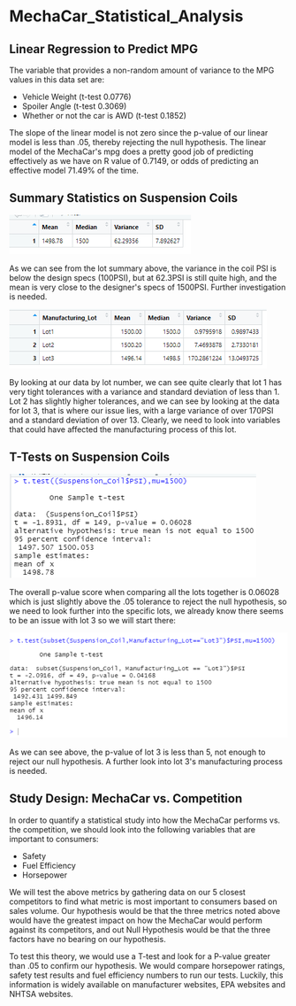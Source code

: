 # MechaCar_Statistical_Analysis

## Linear Regression to Predict MPG

The variable that provides a non-random amount of variance to the MPG values in this data set are:
  - Vehicle Weight (t-test 0.0776)
  - Spoiler Angle (t-test 0.3069)
  - Whether or not the car is AWD (t-test 0.1852)

The slope of the linear model is not zero since the p-value of our linear model is less than .05, thereby rejecting the null hypothesis.  The linear model of the MechaCar's mpg does a pretty good job of predicting effectively  as we have on R value of 0.7149, or odds of predicting an effective model 71.49% of the time.

## Summary Statistics on Suspension Coils

![This is an image](https://github.com/BNew2022/MechaCar_Statistical_Analysis/blob/main/total_summary.png)

As we can see from the lot summary above, the variance in the coil PSI is below the design specs (100PSI), but at 62.3PSI is still quite high, and the mean is very close to the designer's specs of 1500PSI.  Further investigation is needed.

![This is an image](https://github.com/BNew2022/MechaCar_Statistical_Analysis/blob/main/lot_summary.png)

By looking at our data by lot number, we can see quite clearly that lot 1 has very tight tolerances with a variance and standard deviation of less than 1.  Lot 2 has slightly higher tolerances, and we can see by looking at the data for lot 3, that is where our issue lies, with a large variance of over 170PSI and a standard deviation of over 13.  Clearly, we need to look into variables that could have affected the manufacturing process of this lot.

## T-Tests on Suspension Coils

![This is an image](https://github.com/BNew2022/MechaCar_Statistical_Analysis/blob/main/ttest.png)

The overall p-value score when comparing all the lots together is 0.06028 which is just slightly above the .05 tolerance to reject the null hypothesis, so we need to look further into the specific lots, we already know there seems to be an issue with lot 3 so we will start there:

![This is an image](https://github.com/BNew2022/MechaCar_Statistical_Analysis/blob/main/lot3ttest.png)

As we can see above, the p-value of lot 3 is less than 5, not enough to reject our null hypothesis.  A further look into lot 3's manufacturing process is needed.

## Study Design: MechaCar vs. Competition

In order to quantify a statistical  study into how the MechaCar performs vs. the competition, we should look into the following variables that are important to consumers:
 - Safety
 - Fuel Efficiency
 - Horsepower

We will test the above metrics by gathering data on our 5 closest competitors to find what metric is most important to consumers based on sales volume.  Our hypothesis would be that the three metrics noted above would have the greatest impact on how the MechaCar would perform against its competitors, and out Null Hypothesis would be that the three factors have no bearing on our hypothesis.

To test this theory, we would use a T-test and look for a P-value greater than .05 to confirm our hypothesis.  We would compare horsepower ratings, safety test results and fuel efficiency numbers to run our tests.  Luckily, this information is widely available on manufacturer websites, EPA websites and NHTSA websites.
